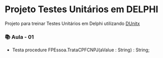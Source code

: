 # Projeto Testes Unitários em DELPHI
Projeto para treinar Testes Unitários em Delphi utilizando [DUnitx](https://docwiki.embarcadero.com/RADStudio/Alexandria/en/DUnitX_Overview)

### 📚 Aula - 01
- Testa procedure FPEssoa.TrataCPFCNPJ(aValue : String) : String;
